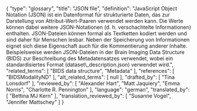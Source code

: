 {
    "type": "glossary",
    "title": "JSON file",
    "definition": "JavaScript Object Notation (JSON) ist ein Datenformat für strukturierte Daten, das zur Darstellung von Attribut-Wert-Paaren verwendet werden kann. Die Werte können dabei weitere JSON-Notationen (d. h. verschachtelte Informationen) enthalten. JSON-Dateien können formal als Textketten kodiert werden und sind daher für Menschen lesbar. Neben der Speicherung von Informationen eignet sich diese Eigenschaft auch für die Kommentierung anderer Inhalte. Beispielsweise werden JSON-Dateien in der Brain Imaging Data Structure (BIDS) zur Beschreibung des Metadatensatzes verwendet, wobei ein standardisiertes Format (dataset\\_description.json) verwendet wird.",
    "related_terms": [
        "BIDS data structure",
        "Metadata"
    ],
    "references": [
        "BIDSModalityND"
    ],
    "alt_related_terms": [
        null
    ],
    "drafted_by": [
        "Tina Lonsdorf"
    ],
    "reviewed_by": [
        "Alexander Hart",
        "Matt Jaquiery",
        "Emma Norris",
        "Charlotte R. Pennington"
    ],
    "language": "german",
    "translated_by": [
        "Bettina MJ Kern"
    ],
    "translation_reviewed_by": [
        "Susanne Vogel",
        "Jennifer Mattschey"
    ]
}